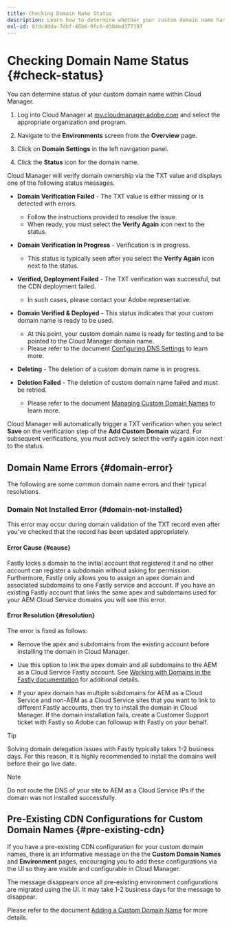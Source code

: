 ```yaml
---
title: Checking Domain Name Status
description: Learn how to determine whether your custom domain name has been verified successfully by Cloud Manager.
exl-id: 8fdc8dda-7dbf-46b6-9fc6-d304ed377197
---
```


# Checking Domain Name Status {#check-status}

You can determine status of your custom domain name within Cloud Manager.

1. Log into Cloud Manager at [my.cloudmanager.adobe.com](https://my.cloudmanager.adobe.com/) and select the appropriate organization and program.

1. Navigate to the **Environments** screen from the **Overview** page.

1. Click on **Domain Settings** in the left navigation panel.

1. Click the **Status** icon for the domain name.

Cloud Manager will verify domain ownership via the TXT value and displays one of the following status messages.

* **Domain Verification Failed** - The TXT value is either missing or is detected with errors.

  * Follow the instructions provided to resolve the issue.
  * When ready, you must select the **Verify Again** icon next to the status.

* **Domain Verification In Progress** - Verification is in progress.

  * This status is typically seen after you select the **Verify Again** icon next to the status.

* **Verified, Deployment Failed** - The TXT verification was successful, but the CDN deployment failed. 

  * In such cases, please contact your Adobe representative.

* **Domain Verified & Deployed** - This status indicates that your custom domain name is ready to be used.

  * At this point, your custom domain name is ready for testing and to be pointed to the Cloud Manager domain name.
  * Please refer to the document [Configuring DNS Settings](/help/implementing/cloud-manager/custom-domain-names/configure-dns-settings.md) to learn more.

* **Deleting** - The deletion of a custom domain name is in progress.

* **Deletion Failed** - The deletion of custom domain name failed and must be retried.

  * Please refer to the document [Managing Custom Domain Names](/help/implementing/cloud-manager/custom-domain-names/managing-custom-domain-names.md) to learn more.

Cloud Manager will automatically trigger a TXT verification when you select **Save** on the verification step of the **Add Custom Domain** wizard. For subsequent verifications, you must actively select the verify again icon next to the status.

## Domain Name Errors {#domain-error}

The following are some common domain name errors and their typical resolutions.

### Domain Not Installed Error {#domain-not-installed}

 This error may occur during domain validation of the TXT record even after you've checked that the record has been updated appropriately.

#### Error Cause {#cause}

Fastly locks a domain to the initial account that registered it and no other account can register a subdomain without asking for permission. Furthermore, Fastly only allows you to assign an apex domain and associated subdomains to one Fastly service and account. If you have an existing Fastly account that links the same apex and subdomains used for your AEM Cloud Service domains you will see this error.

#### Error Resolution {#resolution}

The error is fixed as follows:

* Remove the apex and subdomains from the existing account before installing the domain in Cloud Manager.

* Use this option to link the apex domain and all subdomains to the AEM as a Cloud Service Fastly account. See [Working with Domains in the Fastly documentation](https://docs.fastly.com/en/guides/working-with-domains) for additional details.

* If your apex domain has multiple subdomains for AEM as a Cloud Service and non-AEM as a Cloud Service sites that you want to link to different Fastly accounts, then try to install the domain in Cloud Manager. If the domain installation fails, create a Customer Support ticket with Fastly so Adobe can followup with Fastly on your behalf.

>[!TIP]
>
>Solving domain delegation issues with Fastly typically takes 1-2 business days. For this reason, it is highly recommended to install the domains well before their go live date.

>[!NOTE]
>
>Do not route the DNS of your site to AEM as a Cloud Service IPs if the domain was not installed successfully.

## Pre-Existing CDN Configurations for Custom Domain Names {#pre-existing-cdn}

If you have a pre-existing CDN configuration for your custom domain names, there is an informative message on the the **Custom Domain Names** and **Environment** pages, encouraging you to add these configurations via the UI so they are visible and configurable in Cloud Manager.

The message disappears once all pre-existing environment configurations are migrated using the UI. It may take 1-2 business days for the message to disappear.

Please refer to the document [Adding a Custom Domain Name](/help/implementing/cloud-manager/custom-domain-names/add-custom-domain-name.md) for more details.
